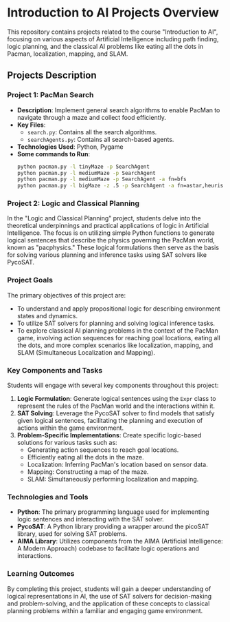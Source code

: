 # Introduction to AI Projects Overview

This repository contains projects related to the course "Introduction to AI", focusing on various aspects of Artificial Intelligence including path finding, logic planning, and the classical AI problems like eating all the dots in Pacman, localization, mapping, and SLAM.

## Projects Description

### Project 1: PacMan Search

- **Description**: Implement general search algorithms to enable PacMan to navigate through a maze and collect food efficiently.
- **Key Files**:
  - `search.py`: Contains all the search algorithms.
  - `searchAgents.py`: Contains all search-based agents.
- **Technologies Used**: Python, Pygame
- **Some commands to Run**:
  ```bash
  python pacman.py -l tinyMaze -p SearchAgent
  python pacman.py -l mediumMaze -p SearchAgent
  python pacman.py -l mediumMaze -p SearchAgent -a fn=bfs
  python pacman.py -l bigMaze -z .5 -p SearchAgent -a fn=astar,heuristic=manhattanHeuristic
  

### Project 2: Logic and Classical Planning

In the "Logic and Classical Planning" project, students delve into the theoretical underpinnings and practical applications of logic in Artificial Intelligence. The focus is on utilizing simple Python functions to generate logical sentences that describe the physics governing the PacMan world, known as "pacphysics." These logical formulations then serve as the basis for solving various planning and inference tasks using SAT solvers like PycoSAT.

### Project Goals

The primary objectives of this project are:

- To understand and apply propositional logic for describing environment states and dynamics.
- To utilize SAT solvers for planning and solving logical inference tasks.
- To explore classical AI planning problems in the context of the PacMan game, involving action sequences for reaching goal locations, eating all the dots, and more complex scenarios like localization, mapping, and SLAM (Simultaneous Localization and Mapping).

### Key Components and Tasks

Students will engage with several key components throughout this project:

1. **Logic Formulation**: Generate logical sentences using the `Expr` class to represent the rules of the PacMan world and the interactions within it.
2. **SAT Solving**: Leverage the PycoSAT solver to find models that satisfy given logical sentences, facilitating the planning and execution of actions within the game environment.
3. **Problem-Specific Implementations**: Create specific logic-based solutions for various tasks such as:
    - Generating action sequences to reach goal locations.
    - Efficiently eating all the dots in the maze.
    - Localization: Inferring PacMan's location based on sensor data.
    - Mapping: Constructing a map of the maze.
    - SLAM: Simultaneously performing localization and mapping.

### Technologies and Tools

- **Python**: The primary programming language used for implementing logic sentences and interacting with the SAT solver.
- **PycoSAT**: A Python library providing a wrapper around the picoSAT library, used for solving SAT problems.
- **AIMA Library**: Utilizes components from the AIMA (Artificial Intelligence: A Modern Approach) codebase to facilitate logic operations and interactions.

### Learning Outcomes

By completing this project, students will gain a deeper understanding of logical representations in AI, the use of SAT solvers for decision-making and problem-solving, and the application of these concepts to classical planning problems within a familiar and engaging game environment.
